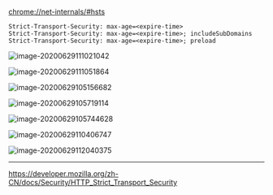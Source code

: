 <chrome://net-internals/#hsts>

```
Strict-Transport-Security: max-age=<expire-time>
Strict-Transport-Security: max-age=<expire-time>; includeSubDomains
Strict-Transport-Security: max-age=<expire-time>; preload
```

![image-20200629111021042](C:\Users\luanxingtong\AppData\Roaming\Typora\typora-user-images\image-20200629111021042.png)

![image-20200629111051864](C:\Users\luanxingtong\AppData\Roaming\Typora\typora-user-images\image-20200629111051864.png)

![image-20200629105156682](C:\Users\luanxingtong\AppData\Roaming\Typora\typora-user-images\image-20200629105156682.png)

![image-20200629105719114](C:\Users\luanxingtong\AppData\Roaming\Typora\typora-user-images\image-20200629105719114.png)

![image-20200629105744628](C:\Users\luanxingtong\AppData\Roaming\Typora\typora-user-images\image-20200629105744628.png)

![image-20200629110406747](C:\Users\luanxingtong\AppData\Roaming\Typora\typora-user-images\image-20200629110406747.png)

![image-20200629112040375](C:\Users\luanxingtong\AppData\Roaming\Typora\typora-user-images\image-20200629112040375.png)

---

https://developer.mozilla.org/zh-CN/docs/Security/HTTP_Strict_Transport_Security
